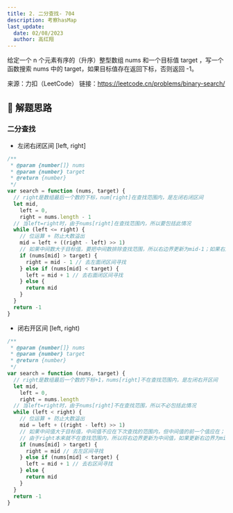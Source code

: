 ```yaml
---
title: 2. 二分查找- 704
description: 考察hasMap
last_update:
  date: 02/08/2023
  author: 高红翔
---
```


给定一个 n 个元素有序的（升序）整型数组 nums 和一个目标值 target ，写一个函数搜索 nums 中的 target，如果目标值存在返回下标，否则返回 -1。

来源：力扣（LeetCode）
链接：https://leetcode.cn/problems/binary-search/

## 🧠 解题思路

### 二分查找

- 左闭右闭区间 [left, right]

```js
/**
 * @param {number[]} nums
 * @param {number} target
 * @return {number}
 */
var search = function (nums, target) {
  // right是数组最后一个数的下标，num[right]在查找范围内，是左闭右闭区间
  let mid,
    left = 0,
    right = nums.length - 1
  // 当left=right时，由于nums[right]在查找范围内，所以要包括此情况
  while (left <= right) {
    // 位运算 + 防止大数溢出
    mid = left + ((right - left) >> 1)
    // 如果中间数大于目标值，要把中间数排除查找范围，所以右边界更新为mid-1；如果右边界更新为mid，那中间数还在下次查找范围内
    if (nums[mid] > target) {
      right = mid - 1 // 去左面闭区间寻找
    } else if (nums[mid] < target) {
      left = mid + 1 // 去右面闭区间寻找
    } else {
      return mid
    }
  }
  return -1
}
```

- 闭右开区间 [left, right)

```js
/**
 * @param {number[]} nums
 * @param {number} target
 * @return {number}
 */
var search = function (nums, target) {
  // right是数组最后一个数的下标+1，nums[right]不在查找范围内，是左闭右开区间
  let mid,
    left = 0,
    right = nums.length
  // 当left=right时，由于nums[right]不在查找范围，所以不必包括此情况
  while (left < right) {
    // 位运算 + 防止大数溢出
    mid = left + ((right - left) >> 1)
    // 如果中间值大于目标值，中间值不应在下次查找的范围内，但中间值的前一个值应在；
    // 由于right本来就不在查找范围内，所以将右边界更新为中间值，如果更新右边界为mid-1则将中间值的前一个值也踢出了下次寻找范围
    if (nums[mid] > target) {
      right = mid // 去左区间寻找
    } else if (nums[mid] < target) {
      left = mid + 1 // 去右区间寻找
    } else {
      return mid
    }
  }
  return -1
}
```
